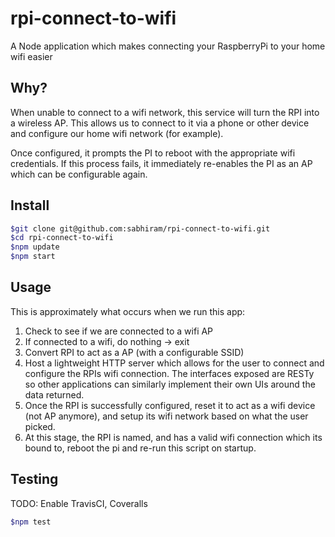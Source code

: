 # rpi-connect-to-wifi

A Node application which makes connecting your RaspberryPi to your home wifi easier

## Why?

When unable to connect to a wifi network, this service will turn the RPI into a wireless AP. This allows us to connect to it via a phone or other device and configure our home wifi network (for example).

Once configured, it prompts the PI to reboot with the appropriate wifi credentials. If this process fails, it immediately re-enables the PI as an AP which can be configurable again.

## Install

```sh
$git clone git@github.com:sabhiram/rpi-connect-to-wifi.git
$cd rpi-connect-to-wifi
$npm update
$npm start
```

## Usage

This is approximately what occurs when we run this app:

1. Check to see if we are connected to a wifi AP
2. If connected to a wifi, do nothing -> exit
3. Convert RPI to act as a AP (with a configurable SSID)
4. Host a lightweight HTTP server which allows for the user to connect and configure the RPIs wifi connection. The interfaces exposed are RESTy so other applications can similarly implement their own UIs around the data returned.
5. Once the RPI is successfully configured, reset it to act as a wifi device (not AP anymore), and setup its wifi network based on what the user picked.
6. At this stage, the RPI is named, and has a valid wifi connection which its bound to, reboot the pi and re-run this script on startup.

## Testing

TODO: Enable TravisCI, Coveralls

```sh
$npm test
```
